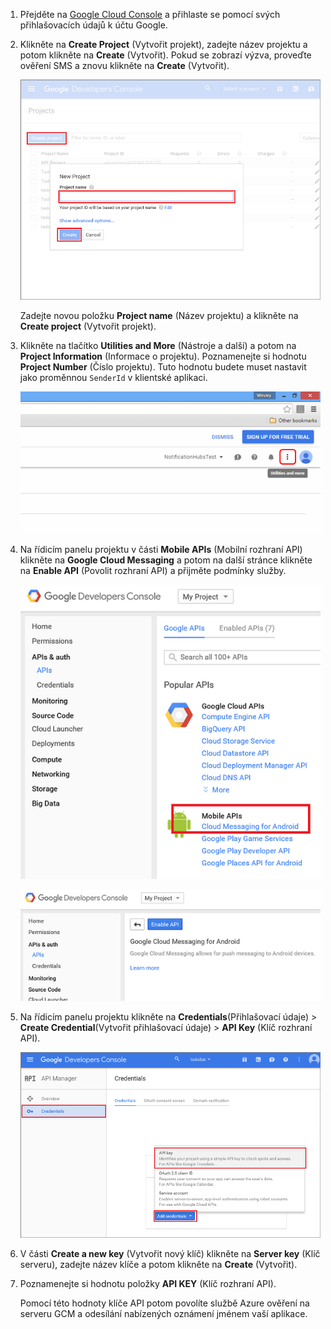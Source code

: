 
1. Přejděte na [Google Cloud Console](https://console.developers.google.com/project) a přihlaste se pomocí svých přihlašovacích údajů k účtu Google. 
2. Klikněte na **Create Project** (Vytvořit projekt), zadejte název projektu a potom klikněte na **Create** (Vytvořit). Pokud se zobrazí výzva, proveďte ověření SMS a znovu klikněte na **Create** (Vytvořit).
   
    ![Vytvoření nového projektu](./media/mobile-services-enable-google-cloud-messaging/mobile-services-google-new-project.png)   
   
     Zadejte novou položku **Project name** (Název projektu) a klikněte na **Create project** (Vytvořit projekt).
3. Klikněte na tlačítko **Utilities and More** (Nástroje a další) a potom na **Project Information** (Informace o projektu). Poznamenejte si hodnotu **Project Number** (Číslo projektu). Tuto hodnotu budete muset nastavit jako proměnnou `SenderId` v klientské aplikaci.
   
    ![Nástroje a další](./media/mobile-services-enable-google-cloud-messaging/notification-hubs-utilities-and-more.png)
4. Na řídicím panelu projektu v části **Mobile APIs** (Mobilní rozhraní API) klikněte na **Google Cloud Messaging** a potom na další stránce klikněte na **Enable API** (Povolit rozhraní API) a přijměte podmínky služby. 
   
    ![Povolení GCM](./media/mobile-services-enable-google-cloud-messaging/enable-GCM.png)
   
    ![Povolení GCM](./media/mobile-services-enable-google-cloud-messaging/enable-gcm-2.png) 
5. Na řídicím panelu projektu klikněte na **Credentials**(Přihlašovací údaje)  > **Create Credential**(Vytvořit přihlašovací údaje)  > **API Key** (Klíč rozhraní API). 
   
    ![](./media/mobile-services-enable-google-cloud-messaging/mobile-services-google-create-server-key.png)
6. V části **Create a new key** (Vytvořit nový klíč) klikněte na **Server key** (Klíč serveru), zadejte název klíče a potom klikněte na **Create** (Vytvořit).
7. Poznamenejte si hodnotu položky **API KEY** (Klíč rozhraní API).
   
    Pomocí této hodnoty klíče API potom povolíte službě Azure ověření na serveru GCM a odesílání nabízených oznámení jménem vaší aplikace.



<!--HONumber=Jan17_HO1-->


